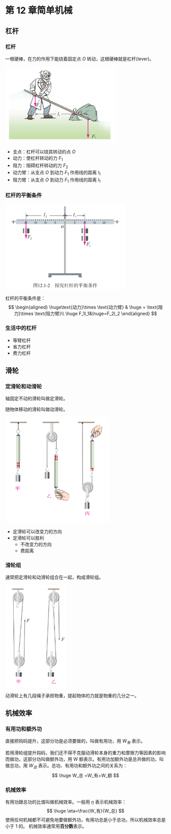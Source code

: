 # 第 12 章简单机械

## 杠杆

### 杠杆

一根硬棒，在力的作用下能绕着固定点 $O$ 转动，这根硬棒就是杠杆(lever)。

<img src="第12章讲义.assets/image-20230112144019382.png" alt="image-20230112144019382" style="zoom:67%;" />

+ 支点：杠杆可以绕其转动的点 $O$
+ 动力：使杠杆转动的力 $F_1$
+ 阻力：阻碍杠杆转动的力 $F_2$
+ 动力臂：从支点 $O$ 到动力 $F_1$ 作用线的距离 $l_1$
+ 阻力臂：从支点 $O$ 到动力 $F_1$ 作用线的距离 $l_1$

### 杠杆的平衡条件

<img src="第12章讲义.assets/image-20230112144323180.png" alt="image-20230112144323180" style="zoom:67%;" />

杠杆的平衡条件是：
$$
\begin{aligned}
\huge\text{动力}\times \text{动力臂} & \huge = \text{阻力}\times \text{阻力臂}\\
\huge F_1l_1&\huge=F_2l_2
\end{aligned}
$$

### 生活中的杠杆

+ 等臂杠杆
+ 省力杠杆
+ 费力杠杆

## 滑轮

### 定滑轮和动滑轮

轴固定不动的滑轮叫做定滑轮。

随物体移动的滑轮叫做动滑轮。

<img src="第12章讲义.assets/image-20230112144947947.png" alt="image-20230112144947947" style="zoom:67%;" />

+ 定滑轮可以改变力的方向
+ 定滑轮可以胜利
  + 不改变力的方向
  + 费距离

### 滑轮组

通常把定滑轮和动滑轮组合在一起，构成滑轮组。

<img src="第12章讲义.assets/image-20230112145209252.png" alt="image-20230112145209252" style="zoom:67%;" />

动滑轮上有几段绳子承担物重，提起物体的力就是物重的几分之一。

## 机械效率

### 有用功和额外功

直接把钩码提升，这部分功是必须要做的，叫做有用功，用 $W_有$ 表示。

若用滑轮组提升钩码，我们还不得不克服动滑轮本身的重力和摩擦力等因素的影响而做功，这部分功叫做额外功，用 W 额表示。有用功加额外功是总共做的功，叫做总功，用 $W_总$ 表示。总功、有用功和额外功之间的关系为：
$$
\huge W_总 =W_有+W_额
$$

### 机械效率

有用功跟总功的比值叫做机械效率。一般用 $\eta$ 表示机械效率：
$$
\huge \eta=\frac{W_有}{W_总}
$$
使用任何机械都不可避免地要做额外功，有用功总是小于总功，所以机械效率总是小于 $1$ 的。
机械效率通常用**百分数**表示。